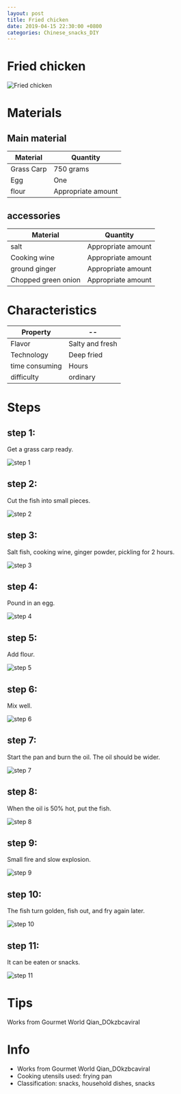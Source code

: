 ```yaml
---
layout: post
title: Fried chicken
date: 2019-04-15 22:30:00 +0800
categories: Chinese_snacks_DIY
---
```


# Fried chicken

![Fried chicken]({{site.baseurl}}/img/449918/449918.jpg)

# Materials


## Main material

Material|Quantity
--|--
Grass Carp|750 grams
Egg|One
flour|Appropriate amount

## accessories

Material|Quantity
--|--
salt|Appropriate amount
Cooking wine|Appropriate amount
ground ginger|Appropriate amount
Chopped green onion|Appropriate amount

# Characteristics

Property|--
--|--
Flavor|Salty and fresh
Technology|Deep fried
time consuming|Hours
difficulty|ordinary

# Steps

## step 1:

Get a grass carp ready.

![step 1]({{site.baseurl}}/img/449918/1.jpg)

## step 2:

Cut the fish into small pieces.

![step 2]({{site.baseurl}}/img/449918/2.jpg)

## step 3:

Salt fish, cooking wine, ginger powder, pickling for 2 hours.

![step 3]({{site.baseurl}}/img/449918/3.jpg)

## step 4:

Pound in an egg.

![step 4]({{site.baseurl}}/img/449918/4.jpg)

## step 5:

Add flour.

![step 5]({{site.baseurl}}/img/449918/5.jpg)

## step 6:

Mix well.

![step 6]({{site.baseurl}}/img/449918/6.jpg)

## step 7:

Start the pan and burn the oil. The oil should be wider.

![step 7]({{site.baseurl}}/img/449918/7.jpg)

## step 8:

When the oil is 50% hot, put the fish.

![step 8]({{site.baseurl}}/img/449918/8.jpg)

## step 9:

Small fire and slow explosion.

![step 9]({{site.baseurl}}/img/449918/9.jpg)

## step 10:

The fish turn golden, fish out, and fry again later.

![step 10]({{site.baseurl}}/img/449918/10.jpg)

## step 11:

It can be eaten or snacks.

![step 11]({{site.baseurl}}/img/449918/11.jpg)

# Tips

Works from Gourmet World Qian_DOkzbcaviraI

# Info

- Works from Gourmet World Qian_DOkzbcaviraI
- Cooking utensils used: frying pan
- Classification: snacks, household dishes, snacks